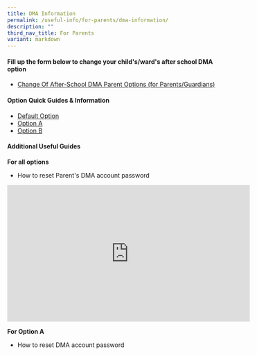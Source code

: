 ```yaml
---
title: DMA Information
permalink: /useful-info/for-parents/dma-information/
description: ""
third_nav_title: For Parents
variant: markdown
---
```

<h4> <strong>Fill up the form below to change your child's/ward's after school DMA option</strong></h4>

*   [Change Of After-School DMA Parent Options (for Parents/Guardians)](https://form.gov.sg/6143ec0c70054d0012da2b0f)

<h4><strong>Option Quick Guides &amp; Information</strong></h4>

* [Default Option](/files/PLD/DMA%20Resources%20for%20Parents/DMA_Parent_Guide___Default_Option.pdf)
* [Option A](/files/PLD/DMA%20Resources%20for%20Parents/DMA_Parent_Guide___Option_A___compressed.pdf)
* [Option B](/files/PLD/DMA%20Resources%20for%20Parents/DMA_Parent_Guide___Option_B___compressed.pdf)

<h4><strong>Additional Useful Guides</strong></h4>

<b>For all options</b>

* How to reset Parent's DMA account password
<iframe allowfullscreen="" allow="accelerometer; autoplay; clipboard-write; encrypted-media; gyroscope; picture-in-picture; web-share" frameborder="0" title="YouTube video player" src="https://www.youtube.com/embed/IUc-x-_wUdU?si=pkMiNyVuOxuKXGkf" height="315" width="560"></iframe>

<b>For Option A</b>

* How to reset DMA account password

